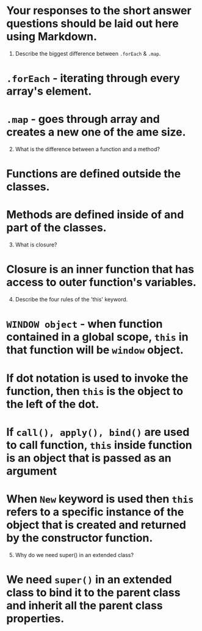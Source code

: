 # Your responses to the short answer questions should be laid out here using Markdown.
1. Describe the biggest difference between `.forEach` & `.map`.

# `.forEach` - iterating through every array's element.
# `.map` - goes through array and creates a new one of the ame size.

2. What is the difference between a function and a method?

# Functions are defined outside the classes.
# Methods are defined inside of and part of the classes.

3. What is closure?

# Closure is an inner function that has access to outer function's variables.

4. Describe the four rules of the 'this' keyword.

# `WINDOW object` - when function contained in a global scope, `this` in that function will be `window` object.
# If dot notation is used to invoke the function, then `this` is the object to the left of the dot.
# If `call(), apply(), bind()` are used to call function, `this` inside function is an object that is passed as an argument
# When `New` keyword is used then `this` refers to a specific instance of the object that is created and returned by the constructor function.

5. Why do we need super() in an extended class?

# We need `super()` in an extended class to bind it to the parent class and inherit all the parent class properties.
